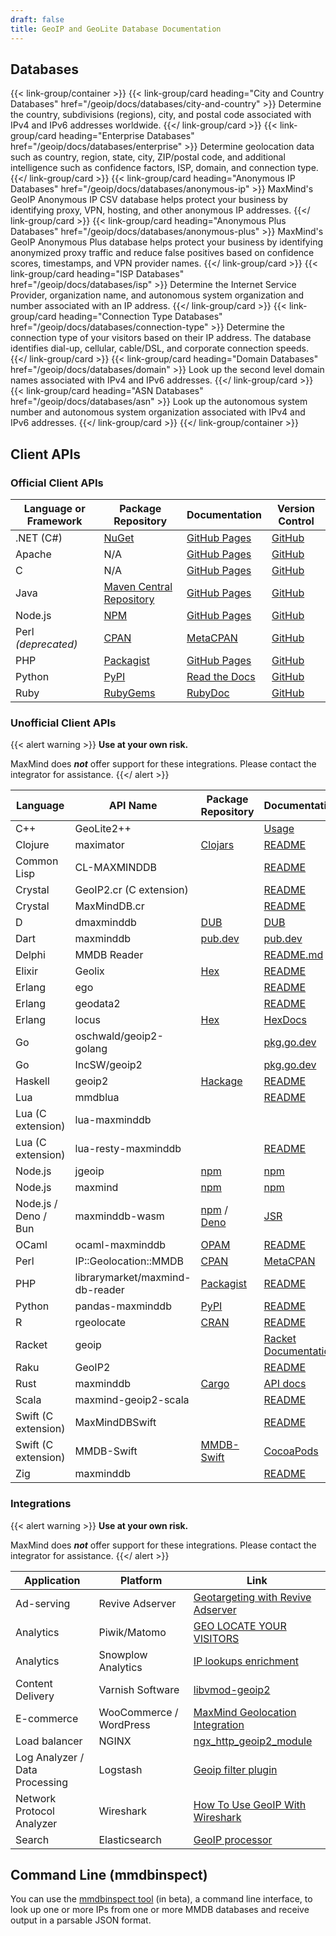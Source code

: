```yaml
---
draft: false
title: GeoIP and GeoLite Database Documentation
---
```


## Databases

{{< link-group/container >}}
  {{< link-group/card heading="City and Country Databases" href="/geoip/docs/databases/city-and-country" >}}
    Determine the country, subdivisions (regions), city, and postal code associated with IPv4 and
    IPv6 addresses worldwide.
  {{</ link-group/card >}}
  {{< link-group/card heading="Enterprise Databases" href="/geoip/docs/databases/enterprise" >}}
    Determine geolocation data such as country, region, state,
    city, ZIP/postal code, and additional intelligence such as confidence
    factors, ISP, domain, and connection type.
  {{</ link-group/card >}}
  {{< link-group/card heading="Anonymous IP Databases" href="/geoip/docs/databases/anonymous-ip" >}}
    MaxMind's GeoIP Anonymous IP CSV database helps protect your
    business by identifying proxy, VPN, hosting, and other anonymous IP
    addresses.
  {{</ link-group/card >}}
  {{< link-group/card heading="Anonymous Plus Databases" href="/geoip/docs/databases/anonymous-plus" >}}
    MaxMind's GeoIP Anonymous Plus database helps protect your business by
    identifying anonymized proxy traffic and reduce false positives based on
    confidence scores, timestamps, and VPN provider names.
  {{</ link-group/card >}}
  {{< link-group/card heading="ISP Databases" href="/geoip/docs/databases/isp" >}}
    Determine the Internet Service Provider, organization name,
    and autonomous system organization and number associated with an IP
    address.
  {{</ link-group/card >}}
  {{< link-group/card heading="Connection Type Databases" href="/geoip/docs/databases/connection-type" >}}
    Determine the connection type of your visitors based on
    their IP address. The database identifies dial-up, cellular, cable/DSL,
    and corporate connection speeds.
  {{</ link-group/card >}}
  {{< link-group/card heading="Domain Databases" href="/geoip/docs/databases/domain" >}}
    Look up the second level domain names associated with IPv4
    and IPv6 addresses.
  {{</ link-group/card >}}
  {{< link-group/card heading="ASN Databases" href="/geoip/docs/databases/asn" >}}
    Look up the autonomous system number and autonomous system
    organization associated with IPv4 and IPv6 addresses.
  {{</ link-group/card >}}
{{</ link-group/container >}}

## Client APIs

### Official Client APIs

| Language or Framework | Package Repository                                                                                                            | Documentation                                              | Version Control                                    |
| --------------------- | ----------------------------------------------------------------------------------------------------------------------------- | ---------------------------------------------------------- | -------------------------------------------------- |
| .NET (C#)             | [NuGet](https://www.nuget.org/packages/MaxMind.GeoIP2/)                                                                       | [GitHub Pages](https://maxmind.github.io/GeoIP2-dotnet/)   | [GitHub](https://github.com/maxmind/GeoIP2-dotnet) |
| Apache                | N/A                                                                                                                           | [GitHub Pages](https://maxmind.github.io/mod_maxminddb/)   | [GitHub](https://github.com/maxmind/mod_maxminddb) |
| C                     | N/A                                                                                                                           | [GitHub Pages](https://maxmind.github.io/libmaxminddb/)    | [GitHub](https://github.com/maxmind/libmaxminddb)  |
| Java                  | [Maven Central Repository](https://search.maven.org/#search%7Cga%7C1%7Cg%3A%22com.maxmind.geoip2%22%20AND%20a%3A%22geoip2%22) | [GitHub Pages](https://maxmind.github.io/GeoIP2-java/)     | [GitHub](https://github.com/maxmind/GeoIP2-java)   |
| Node.js               | [NPM](https://npmjs.com/package/@maxmind/geoip2-node)                                                                         | [GitHub Pages](https://maxmind.github.io/GeoIP2-node/)     | [GitHub](https://github.com/maxmind/GeoIP2-node)   |
| Perl _(deprecated)_   | [CPAN](https://metacpan.org/release/GeoIP2)                                                                                   | [MetaCPAN](https://metacpan.org/release/GeoIP2)            | [GitHub](https://github.com/maxmind/GeoIP2-perl)   |
| PHP                   | [Packagist](https://packagist.org/packages/geoip2/geoip2)                                                                     | [GitHub Pages](https://maxmind.github.io/GeoIP2-php/)      | [GitHub](https://github.com/maxmind/GeoIP2-php)    |
| Python                | [PyPI](https://pypi.python.org/pypi/geoip2)                                                                                   | [Read the Docs](https://geoip2.readthedocs.org/en/latest/) | [GitHub](https://github.com/maxmind/GeoIP2-python) |
| Ruby                  | [RubyGems](https://rubygems.org/gems/maxmind-geoip2)                                                                          | [RubyDoc](https://www.rubydoc.info/gems/maxmind-geoip2)    | [GitHub](https://github.com/maxmind/GeoIP2-ruby)   |

### Unofficial Client APIs

{{< alert warning >}}
**Use at your own risk.**

MaxMind does **_not_** offer support for these integrations. Please contact the
integrator for assistance.
{{</ alert >}}


| Language | API Name                        | Package Repository                                                          | Documentation                                                                      | Version Control                                              |
| -------------------- | ------------------------------- | --------------------------------------------------------------------------- | ---------------------------------------------------------------------------------- | ------------------------------------------------------------ |
| C++                  | GeoLite2++                      |                                                                             | [Usage](https://www.ccoderun.ca/GeoLite2++/api/usage.html)                         |                                                              |
| Clojure              | maximator                       | [Clojars](https://clojars.org/com.oscaro/maximator)                         | [README](https://github.com/oscaro/maximator/blob/master/README.md)                | [GitHub](https://github.com/oscaro/maximator)                |
| Common Lisp          | CL-MAXMINDDB                    |                                                                             | [README](https://github.com/turtle-bazon/cl-maxminddb/blob/hg/README.md)           | [GitHub](https://github.com/turtle-bazon/cl-maxminddb)       |
| Crystal              | GeoIP2.cr (C extension)         |                                                                             | [README](https://github.com/delef/geoip2.cr/blob/master/README.md)                 | [GitHub](https://github.com/delef/geoip2.cr)                 |
| Crystal              | MaxMindDB.cr                    |                                                                             | [README](https://github.com/delef/maxminddb.cr/blob/master/README.md)              | [GitHub](https://github.com/delef/maxminddb.cr)              |
| D                    | dmaxminddb                      | [DUB](https://code.dlang.org/packages/dmaxminddb)                           | [DUB](https://code.dlang.org/packages/dmaxminddb)                                  | [GitHub](https://github.com/maxpoulin64/dmaxminddb)          |
| Dart                 | maxminddb                       | [pub.dev](https://pub.dev/packages/maxminddb)                               | [pub.dev](https://pub.dev/documentation/maxminddb/latest/)                         | [GitHub](https://github.com/fischerscode/dart-maxmindDB)     |
| Delphi               | MMDB Reader                     |                                                                             | [README.md](https://github.com/optinsoft/MMDBReader/blob/master/README.md)         | [GitHub](https://github.com/optinsoft/MMDBReader)            |
| Elixir               | Geolix                          | [Hex](https://hex.pm/packages/geolix)                                       | [README](https://github.com/mneudert/geolix/blob/master/README.md)                 | [GitHub](https://github.com/mneudert/geolix)                 |
| Erlang               | ego                             |                                                                             | [README](https://github.com/jflatow/ego/blob/master/README)                        | [GitHub](https://github.com/jflatow/ego/tree/master)         |
| Erlang               | geodata2                        |                                                                             | [README](https://github.com/brigadier/geodata2/blob/master/README.md)              | [GitHub](https://github.com/brigadier/geodata2)              |
| Erlang               | locus                           | [Hex](https://hex.pm/packages/locus)                                        | [HexDocs](https://hexdocs.pm/locus/)                                               | [GitHub](https://github.com/g-andrade/locus)                 |
| Go                   | oschwald/geoip2-golang          |                                                                             | [pkg.go.dev](https://pkg.go.dev/github.com/oschwald/geoip2-golang?tab=doc)         | [GitHub](https://github.com/oschwald/geoip2-golang)          |
| Go                   | IncSW/geoip2                    |                                                                             | [pkg.go.dev](https://pkg.go.dev/github.com/IncSW/geoip2?tab=doc)                   | [GitHub](https://github.com/IncSW/geoip2)                    |
| Haskell              | geoip2                          | [Hackage](https://hackage.haskell.org/package/geoip2)                       | [README](https://github.com/ondrap/geoip2/blob/master/README.md)                   | [GitHub](https://github.com/ondrap/geoip2)                   |
| Lua                  | mmdblua                         |                                                                             | [README](https://github.com/daurnimator/mmdblua/blob/master/README.md)             | [GitHub](https://github.com/daurnimator/mmdblua)             |
| Lua (C extension)    | lua-maxminddb                   |                                                                             |                                                                                    | [GitHub](https://github.com/fabled/lua-maxminddb)            |
| Lua (C extension)    | lua-resty-maxminddb             |                                                                             | [README](https://github.com/anjia0532/lua-resty-maxminddb/blob/master/README.md)   | [GitHub](https://github.com/anjia0532/lua-resty-maxminddb)   |
| Node.js | jgeoip | [npm](https://www.npmjs.com/package/jgeoip) | [npm](https://www.npmjs.com/package/jgeoip) | [GitHub](https://github.com/jclo/jgeoip) |
| Node.js | maxmind | [npm](https://www.npmjs.com/package/maxmind) | [npm](https://www.npmjs.com/package/maxmind) | [GitHub](https://github.com/runk/node-maxmind) |
| Node.js / Deno / Bun | maxminddb-wasm | [npm](https://www.npmjs.com/package/maxminddb-wasm) / [Deno](https://deno.land/x/maxminddb) | [JSR](https://jsr.io/@josh-hemphill/maxminddb-wasm) | [GitHub](https://github.com/josh-hemphill/maxminddb-wasm) |
| OCaml                | ocaml-maxminddb                 | [OPAM](https://opam.ocaml.org/packages/maxminddb/)                          | [README](https://github.com/fxfactorial/ocaml-maxminddb/blob/master/README.md)     | [GitHub](https://github.com/fxfactorial/ocaml-maxminddb)     |
| Perl                 | IP::Geolocation::MMDB           | [CPAN](https://metacpan.org/pod/IP::Geolocation::MMDB)                      | [MetaCPAN](https://metacpan.org/pod/IP::Geolocation::MMDB)                         | [GitHub](https://github.com/voegelas/IP-Geolocation-MMDB)    |
| PHP                  | librarymarket/maxmind-db-reader | [Packagist](https://packagist.org/packages/librarymarket/maxmind-db-reader) | [README](https://github.com/librarymarket/maxmind-db-reader/blob/1.0.x/README.md)  | [GitHub](https://github.com/librarymarket/maxmind-db-reader) |
| Python               | pandas-maxminddb                | [PyPI](https://pypi.org/project/pandas-maxminddb/)                          | [README](https://github.com/andrusha/pandas-maxminddb/blob/main/README.md)         | [GitHub](https://github.com/andrusha/pandas-maxminddb)       |
| R                    | rgeolocate                      | [CRAN](https://cran.r-project.org/web/packages/rgeolocate/index.html)       | [README](https://github.com/Ironholds/rgeolocate/blob/master/README.md)            | [GitHub](https://github.com/Ironholds/rgeolocate)            |
| Racket               | geoip                           |                                                                             | [Racket Documentation](https://docs.racket-lang.org/geoip/index.html)              | [GitHub](https://github.com/Bogdanp/racket-geoip)            |
| Raku                 | GeoIP2                          |                                                                             | [README](https://github.com/bbkr/GeoIP2/blob/master/README.md)                     | [GitHub](https://github.com/bbkr/GeoIP2)                     |
| Rust                 | maxminddb                       | [Cargo](https://crates.io/crates/maxminddb)                                 | [API docs](https://oschwald.github.io/maxminddb-rust/maxminddb/struct.Reader.html) | [GitHub](https://github.com/oschwald/maxminddb-rust)         |
| Scala                | maxmind-geoip2-scala            |                                                                             | [README](https://github.com/Sanoma-CDA/maxmind-geoip2-scala/blob/master/README.md) | [GitHub](https://github.com/Sanoma-CDA/maxmind-geoip2-scala) |
| Swift (C extension)  | MaxMindDBSwift |  | [README](https://github.com/SunboyGo/MaxMindDBSwift/blob/main/README.md) | [GitHub](https://github.com/SunboyGo/MaxMindDBSwift) |
| Swift (C extension)  | MMDB-Swift                      | [MMDB-Swift](https://cocoapods.org/pods/MMDB-Swift)                         | [CocoaPods](https://cocoapods.org/pods/MMDB-Swift)                                 | [GitHub](https://github.com/lexrus/MMDB-Swift)               |
| Zig | maxminddb | | [README](https://github.com/marselester/maxminddb.zig/blob/master/README.md) | [GitHub](https://github.com/marselester/maxminddb.zig) |

### Integrations

{{< alert warning >}}
<Alert type="warning">
**Use at your own risk.**

MaxMind does **_not_** offer support for these integrations. Please contact the
integrator for assistance.
{{</ alert >}}

| Application                    | Platform                | Link                                                                                                                    |
| ------------------------------ | ----------------------- | ----------------------------------------------------------------------------------------------------------------------- |
| Ad-serving                     | Revive Adserver         | [Geotargeting with Revive Adserver](https://www.revive-adserver.com/faq/geotargeting-with-revive-adserver/)             |
| Analytics                      | Piwik/Matomo            | [GEO LOCATE YOUR VISITORS](https://matomo.org/docs/geo-locate/)                                                         |
| Analytics                      | Snowplow Analytics      | [IP lookups enrichment](https://github.com/snowplow/snowplow/wiki/IP-lookups-enrichment)                                |
| Content Delivery               | Varnish Software        | [libvmod-geoip2](https://github.com/fgsch/libvmod-geoip2)                                                               |
| E-commerce                     | WooCommerce / WordPress | [MaxMind Geolocation Integration](https://docs.woocommerce.com/document/maxmind-geolocation-integration/)               |
| Load balancer                  | NGINX                   | [ngx_http_geoip2_module](https://github.com/leev/ngx_http_geoip2_module)                                                |
| Log Analyzer / Data Processing | Logstash                | [Geoip filter plugin](https://www.elastic.co/guide/en/logstash/current/plugins-filters-geoip.html)                      |
| Network Protocol Analyzer      | Wireshark               | [How To Use GeoIP With Wireshark](https://gitlab.com/wireshark/wireshark/-/wikis/HowToUseGeoIP)                         |
| Search                         | Elasticsearch           | [GeoIP processor](https://www.elastic.co/guide/en/elasticsearch/reference/current/geoip-processor.html#geoip-processor) |

## Command Line (mmdbinspect)

You can use the [mmdbinspect tool](https://github.com/maxmind/mmdbinspect) (in
beta), a command line interface, to look up one or more IPs from one or more
MMDB databases and receive output in a parsable JSON format.
